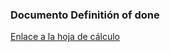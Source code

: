 ### Documento Definitión of done

[Enlace a la hoja de cálculo](https://docs.google.com/spreadsheets/d/19lXXtlTPI2-_MJrOGam2zpGcYtjUHSKV7L4G76vL1Ww/edit?usp=sharing)
